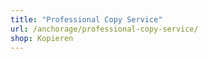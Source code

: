 ```yaml
---
title: "Professional Copy Service"
url: /anchorage/professional-copy-service/
shop: Kopieren
---
```

